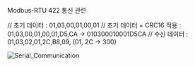 Modbus-RTU 422 통신 관련
            
// 초기 데이터 : 01,03,00,01,00,01
// 초기 데이터 + CRC16 적용  : 01,03,00,01,00,01,D5,CA  -> 010300010001D5CA
// 수신 데이터 : 01,03,02,01,2C,B8,09, (01, 2C -> 300)

![Serial_Communication](https://github.com/user-attachments/assets/193acc30-a830-45d1-944a-bbab705efa99)
